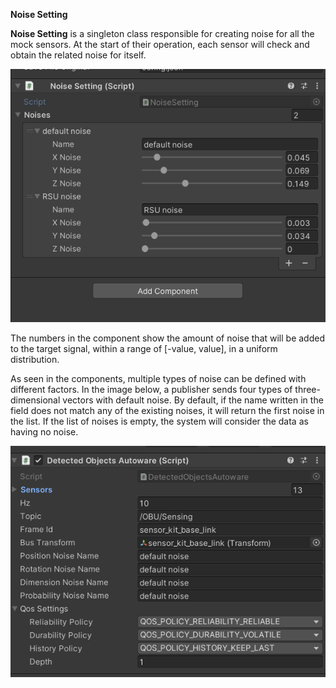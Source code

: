 **Noise Setting**

**Noise Setting** is a singleton class responsible for creating noise
for all the mock sensors. At the start of their operation, each sensor
will check and obtain the related noise for itself.

![text](image1.png)

The numbers in the component show the amount of noise that will be added to the target signal, within a range of [-value, value], in a uniform distribution.

As seen in the components, multiple types of noise can be defined with
different factors. In the image below, a publisher sends four types of
three-dimensional vectors with default noise. By default, if the name
written in the field does not match any of the existing noises, it will
return the first noise in the list. If the list of noises is empty, the
system will consider the data as having no noise.

![text](image2.png)
